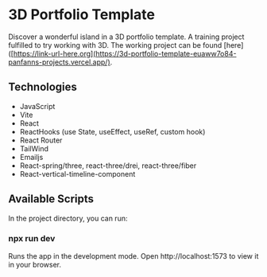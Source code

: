 # 3D Portfolio Template

Discover a wonderful island in a 3D portfolio template.
A training project fulfilled to try working with 3D.
The working project can be found [here]([https://link-url-here.org](https://3d-portfolio-template-euaww7o84-panfanns-projects.vercel.app/).

## Technologies
- JavaScript
- Vite
- React
- ReactHooks (use State, useEffect, useRef, custom hook)
- React Router
- TailWind
- Emailjs
- React-spring/three, react-three/drei, react-three/fiber
- React-vertical-timeline-component

## Available Scripts
In the project directory, you can run:

### npx run dev

Runs the app in the development mode.
Open http://localhost:1573 to view it in your browser.

